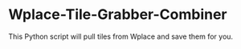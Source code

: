 # Wplace-Tile-Grabber-Combiner
This Python script will pull tiles from Wplace and save them for you.
